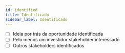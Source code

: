 ```yaml
---
id: identified
title: Identificado
sidebar_label: Identificado
---
```


- [ ] Ideia por trás da oportunidade identificada
- [ ] Pelo menos um investidor stakeholder interessado
- [ ] Outros stakeholders identificados